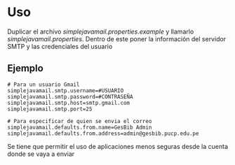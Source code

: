 # Uso

Duplicar el archivo *simplejavamail.properties.example* y llamarlo *simplejavamail.properties*. Dentro de este poner la información del servidor SMTP y las credenciales del usuario

## Ejemplo

``` properties
# Para un usuario Gmail
simplejavamail.smtp.username=#USUARIO
simplejavamail.smtp.password=#CONTRASEÑA
simplejavamail.smtp.host=smtp.gmail.com
simplejavamail.smtp.port=25

# Para especificar de quien se envia el correo
simplejavamail.defaults.from.name=GesBib Admin
simplejavamail.defaults.from.address=admin@gesbib.pucp.edu.pe
```

Se tiene que permitir el uso de aplicaciones menos seguras desde la cuenta donde se vaya a enviar